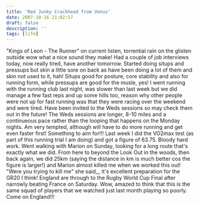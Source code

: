 ```yaml
---
title: 'Red Junky Crackhead from Venus'
date: 2007-10-16 21:02:57
draft: false
description: ''
tags: [life]
---
```


"Kings of Leon - The Runner" on current listen, torrential rain on the glisten outside wow what a nice sound they make! Had a couple of job interviews today, now really tired, have another tomorrow. Started doing situps and pressups but skin a little sore on back as have been doing a lot of them and skin not used to it, hah! Situps good for posture, core stability and also for running form, while pressups are good for the musle, yes! I went running with the running club last night, was slower than last week but we did manage a few fast reps and up some hills too, reason why other people were not up for fast running was that they were racing over the weekend and were tired. Have been invited to the Weds sessions so may check them out in the future! The Weds sessions are longer, 8-10 miles and a continueous pace rather than the looping that happens on the Monday nights. Am very tempted, although will have to do more running and get even faster first! Something to aim for!!! Last week I did the VO2max test (as part of this running trial I am doing) and got a figure of 63.75. Bloody hard work. Went walking with Marion on Sunday, looking for a long route that's exactly what we did. From here to beyond the Look Out in the woods, then back again, we did 25km (saying the distance in km is much better cos the figure is larger!) and Marion almost killed me when we worked this out! "Were you trying to kill me" she said,,, it's excellent preparation for the GR20 I think! England are through to the Rugby World Cup Final after narrowly beating France on Saturday. Wow, amazed to think that this is the same squad of players that we watched just last month playing so poorly. Come on England!!!